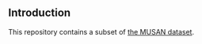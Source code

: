 ## Introduction

This repository contains a subset of [the MUSAN dataset][1].


[1]: https://www.openslr.org/17/
